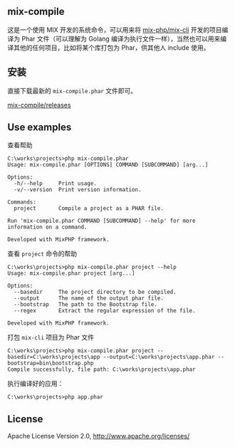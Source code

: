 ## mix-compile

这是一个使用 MIX 开发的系统命令，可以用来将 [mix-php/mix-cli](https://github.com/mix-php/mix-cli) 开发的项目编译为 Phar 文件（可以理解为 Golang 编译为执行文件一样），当然也可以用来编译其他的任何项目，比如将某个库打包为 Phar，供其他人 include 使用。

## 安装

直接下载最新的 `mix-compile.phar` 文件即可。

[mix-compile/releases](https://github.com/mixstart/mix-compile/releases)

## Use examples

查看帮助

```
C:\works\projects>php mix-compile.phar
Usage: mix-compile.phar [OPTIONS] COMMAND [SUBCOMMAND] [arg...]

Options:
  -h/--help     Print usage.
  -v/--version  Print version information.

Commands:
  project       Compile a project as a PHAR file.

Run 'mix-compile.phar COMMAND [SUBCOMMAND] --help' for more information on a command.

Developed with MixPHP framework.

```

查看 `project` 命令的帮助

```
C:\works\projects>php mix-compile.phar project --help
Usage: mix-compile.phar project [arg...]

Options:
  --basedir     The project directory to be compiled.
  --output      The name of the output phar file.
  --bootstrap   The path to the Bootstrap file.
  --regex       Extract the regular expression of the file.

Developed with MixPHP framework.
```

打包 `mix-cli` 项目为 Phar 文件

```
C:\works\projects>php mix-compile.phar project --basedir=C:\works\projects\app --output=C:\works\projects\app.phar --bootstrap=bin\bootstrap.php
Compile successfully, file path: C:\works\projects\app.phar
``` 

执行编译好的应用：

```
C:\works\projects>php app.phar
```

## License

Apache License Version 2.0, http://www.apache.org/licenses/
